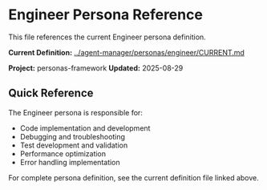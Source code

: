 # Engineer Persona Reference

This file references the current Engineer persona definition.

**Current Definition:** [../agent-manager/personas/engineer/CURRENT.md](../agent-manager/personas/engineer/CURRENT.md)

**Project:** personas-framework
**Updated:** 2025-08-29

## Quick Reference

The Engineer persona is responsible for:
- Code implementation and development
- Debugging and troubleshooting
- Test development and validation
- Performance optimization
- Error handling implementation

For complete persona definition, see the current definition file linked above.

